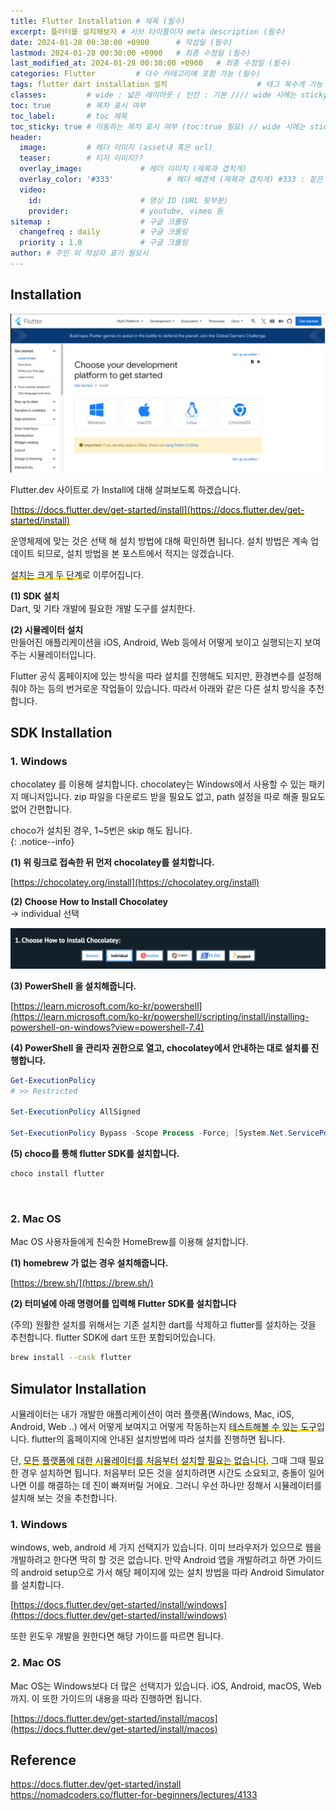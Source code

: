```yaml
---
title: Flutter Installation # 제목 (필수)
excerpt: 플러터를 설치해보자 # 서브 타이틀이자 meta description (필수)
date: 2024-01-28 00:30:00 +0900      # 작성일 (필수)
lastmod: 2024-01-28 00:30:00 +0900   # 최종 수정일 (필수)
last_modified_at: 2024-01-28 00:30:00 +0900   # 최종 수정일 (필수)
categories: Flutter         # 다수 카테고리에 포함 가능 (필수)
tags: flutter dart installation 설치                    # 태그 복수개 가능 (필수)
classes:         # wide : 넓은 레이아웃 / 빈칸 : 기본 //// wide 시에는 sticky toc 불가
toc: true        # 목차 표시 여부
toc_label:       # toc 제목
toc_sticky: true # 이동하는 목차 표시 여부 (toc:true 필요) // wide 시에는 sticky toc 불가
header: 
  image:         # 헤더 이미지 (asset내 혹은 url)
  teaser:        # 티저 이미지??
  overlay_image:             # 헤더 이미지 (제목과 겹치게)
  overlay_color: '#333'            # 헤더 배경색 (제목과 겹치게) #333 : 짙은 회색 (필수)
  video:
    id:                      # 영상 ID (URL 뒷부분)
    provider:                # youtube, vimeo 등
sitemap :                    # 구글 크롤링
  changefreq : daily         # 구글 크롤링
  priority : 1.0             # 구글 크롤링
author: # 주인 외 작성자 표기 필요시
---
```

<!--postNo: 20240128_002-->



## Installation  

![](/assets/images/20240128_002_001.png)

Flutter.dev 사이트로 가 Install에 대해 살펴보도록 하겠습니다.    

<span style='background:linear-gradient(to top, #FFE400 20%, transparent 20%)'>[https://docs.flutter.dev/get-started/install](https://docs.flutter.dev/get-started/install)</span>  

운영체제에 맞는 것은 선택 해 설치 방법에 대해 확인하면 됩니다. 설치 방법은 계속 업데이트 되므로, 설치 방법을 본 포스트에서 적지는 않겠습니다.  

<span style='background:linear-gradient(to top, #FFE400 20%, transparent 20%)'>설치는 크게 두 단계</span>로 이루어집니다.  

**(1) SDK 설치**  
Dart, 및 기타 개발에 필요한 개발 도구를 설치한다.  

**(2) 시뮬레이터 설치**  
만들어진 애플리케이션을 iOS, Android, Web 등에서 어떻게 보이고 실행되는지 보여주는 시뮬레이터입니다.  


Flutter 공식 홈페이지에 있는 방식을 따라 설치를 진행해도 되지만, 환경변수를 설정해줘야 하는 등의 번거로운 작업들이 있습니다. 따라서 아래와 같은 다른 설치 방식을 추천합니다.  


## SDK Installation  

### 1. Windows  

chocolatey 를 이용해 설치합니다. chocolatey는 Windows에서 사용할 수 있는 패키지 매니저입니다. zip 파일을 다운로드 받을 필요도 없고, path 설정을 따로 해줄 필요도 없어 간편합니다.  

choco가 설치된 경우, 1~5번은 skip 해도 됩니다.  
{: .notice--info}  

**(1) 위 링크로 접속한 뒤 먼저 chocolatey를 설치합니다.**    

[https://chocolatey.org/install](https://chocolatey.org/install)  


**(2) Choose How to Install Chocolatey**  
-> individual 선택  

![](/assets/images/20240128_002_002.png)

**(3) PowerShell 을 설치해줍니다.**  

[https://learn.microsoft.com/ko-kr/powershell](https://learn.microsoft.com/ko-kr/powershell/scripting/install/installing-powershell-on-windows?view=powershell-7.4)


**(4) PowerShell 을 관리자 권한으로 열고, chocolatey에서 안내하는 대로 설치를 진행합니다.**  

```powershell
Get-ExecutionPolicy
# >> Restricted

Set-ExecutionPolicy AllSigned

Set-ExecutionPolicy Bypass -Scope Process -Force; [System.Net.ServicePointManager]::SecurityProtocol = [System.Net.ServicePointManager]::SecurityProtocol -bor 3072; iex ((New-Object System.Net.WebClient).DownloadString('https://community.chocolatey.org/install.ps1'))
```

**(5) choco를 통해 flutter SDK를 설치합니다.**  

```powershell
choco install flutter
```

<br>

### 2. Mac OS  

Mac OS 사용자들에게 친숙한 HomeBrew를 이용해 설치합니다.  

**(1) homebrew 가 없는 경우 설치해줍니다.**  

[https://brew.sh/](https://brew.sh/)  

**(2) 터미널에 아래 명령어를 입력해 Flutter SDK를 설치합니다**  

(주의) 원활한 설치를 위해서는 기존 설치한 dart를 삭제하고 flutter를 설치하는 것을 추천합니다. flutter SDK에 dart 또한 포함되어있습니다.  

```zsh
brew install --cask flutter
```



## Simulator Installation  

시뮬레이터는 내가 개발한 애플리케이션이 여러 플랫폼(Windows, Mac, iOS, Android, Web ..) 에서 어떻게 보여지고 어떻게 작동하는지 <span style='background:linear-gradient(to top, #FFE400 20%, transparent 20%)'>테스트해볼 수 있는 도구</span>입니다. flutter의 홈페이지에 안내된 설치방법에 따라 설치를 진행하면 됩니다.  

단, <span style='background:linear-gradient(to top, #FFE400 20%, transparent 20%)'>모든 플랫폼에 대한 시뮬레이터를 처음부터 설치할 필요는 없습니다.</span> 그때 그때 필요한 경우 설치하면 됩니다. 처음부터 모든 것을 설치하려면 시간도 소요되고, 충돌이 일어나면 이를 해결하는 데 진이 빠져버릴 거에요. 그러니 우선 하나만 정해서 시뮬레이터를 설치해 보는 것을 추천합니다.  

### 1. Windows  

windows, web, android 세 가지 선택지가 있습니다. 이미 브라우저가 있으므로 웹을 개발하려고 한다면 딱히 할 것은 없습니다. 만약 Android 앱을 개발하려고 하면 가이드의 android setup으로 가서 해당 페이지에 있는 설치 방법을 따라 Android Simulator를 설치합니다.  

[https://docs.flutter.dev/get-started/install/windows](https://docs.flutter.dev/get-started/install/windows)

또한 윈도우 개발을 원한다면 해당 가이드를 따르면 됩니다.  

### 2. Mac OS

Mac OS는 Windows보다 더 많은 선택지가 있습니다. iOS, Android, macOS, Web 까지. 이 또한 가이드의 내용을 따라 진행하면 됩니다.  

[https://docs.flutter.dev/get-started/install/macos](https://docs.flutter.dev/get-started/install/macos)  


## Reference  

https://docs.flutter.dev/get-started/install  
https://nomadcoders.co/flutter-for-beginners/lectures/4133  
